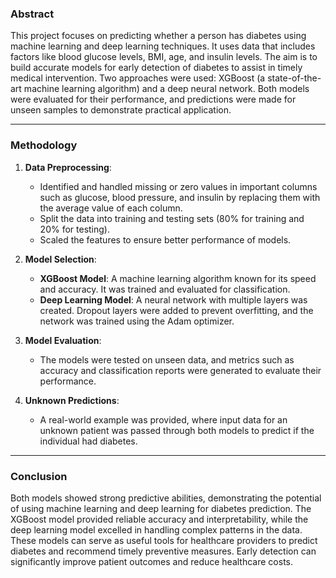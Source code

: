 ### **Abstract**
This project focuses on predicting whether a person has diabetes using machine learning and deep learning techniques. It uses data that includes factors like blood glucose levels, BMI, age, and insulin levels. The aim is to build accurate models for early detection of diabetes to assist in timely medical intervention. Two approaches were used: XGBoost (a state-of-the-art machine learning algorithm) and a deep neural network. Both models were evaluated for their performance, and predictions were made for unseen samples to demonstrate practical application.

---

### **Methodology**
1. **Data Preprocessing**:
   - Identified and handled missing or zero values in important columns such as glucose, blood pressure, and insulin by replacing them with the average value of each column.
   - Split the data into training and testing sets (80% for training and 20% for testing).
   - Scaled the features to ensure better performance of models.

2. **Model Selection**:
   - **XGBoost Model**: A machine learning algorithm known for its speed and accuracy. It was trained and evaluated for classification.
   - **Deep Learning Model**: A neural network with multiple layers was created. Dropout layers were added to prevent overfitting, and the network was trained using the Adam optimizer.

3. **Model Evaluation**:
   - The models were tested on unseen data, and metrics such as accuracy and classification reports were generated to evaluate their performance.

4. **Unknown Predictions**:
   - A real-world example was provided, where input data for an unknown patient was passed through both models to predict if the individual had diabetes.

---

### **Conclusion**
Both models showed strong predictive abilities, demonstrating the potential of using machine learning and deep learning for diabetes prediction. The XGBoost model provided reliable accuracy and interpretability, while the deep learning model excelled in handling complex patterns in the data. These models can serve as useful tools for healthcare providers to predict diabetes and recommend timely preventive measures. Early detection can significantly improve patient outcomes and reduce healthcare costs.
